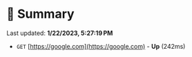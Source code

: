 # 📖 Summary
Last updated: **1/22/2023, 5:27:19 PM**

- `GET` [https://google.com](https://google.com) - **Up** (242ms)
